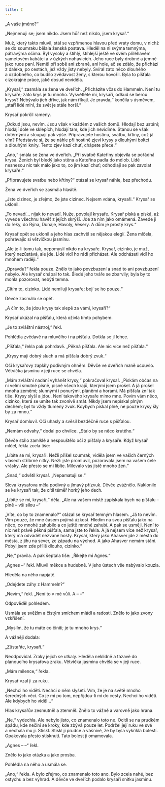 ```yaml
---
title: I
---
```


„A vaše jméno?“

„Nejmenuji se; jsem nikdo. Jsem hůř než nikdo, jsem krysař.“

Muž, který takto mluvil, stál se vzpřímenou hlavou před vraty domu, v nichž se do soumraku bělala ženská postava. Hleděl na ni svýma temnýma, pátravýma očima. Byl vysoký a štíhlý, štíhlejší ještě ve svém přiléhavém sametovém kabátci a v úzkých nohavicích. Jeho ruce byly drobné a jemné jako ruce paní. Neměl při sobě ani zbraně, ani hole, ač se zdálo, že přichází z daleka, po cestách, jež vždy jisty nebyly. Svíral zato něco dlouhého a ozdobného, co budilo zvědavost ženy, s kterou hovořil. Byla to píšťala cizokrajné práce, jaké dosud neviděla.

„Krysař,“ zasmála se žena ve dveřích. „Přicházíte včas do Ham­meln. Není tu krysaře; zato krys je tu mnoho. Vysvětlete mi, krysaři, odkud se berou krysy? Nebývalo jich dříve, jak nám říkají. Je pravda,“ končila s úsměvem, „staří lidé míní, že svět je stále horší.“

Krysař pokrčil rameny.

„Odkud jsou, nevím. Jsou však v každém z vašich domů. Hlodají bez ustání; hlodají dole ve sklepích, hlodají tam, kde jich nevidíme. Stanou se však dotěrnými a stoupají pak výše. Připravujete hostinu, svatbu, křtiny, což já vím? Představte si, že se náhle při hostině zjeví krysy s dlouhými boltci a dlouhými kníry. Tento zjev kazí chuť, chápete přece.“

„Ano,“ smála se žena ve dveřích. „Při svatbě Kateřiny objevila se pořádná krysa. Ženich byl bledý jako stěna a Kateřina padla do mdlob. Lidé nesnesou nic tak málo jako to, co jim kazí chuť; odhodlají se pak zavolat krysaře.“

„Připravujete svatbu nebo křtiny?“ otázal se krysař náhle, bez přechodu.

Žena ve dveřích se zasmála hlasitě.

„Jste cizinec, je zřejmo, že jste cizinec. Nejsem vdána, krysaři.“ Krysař se uklonil.

„To nevadí… nijak to nevadí. Nuže, povolají krysaře. Krysař píská a píská, až vyvede všechnu havěť z jejích skrýší. Jde za ním jako omámená. Zavede ji do řeky, do Rýna, Dunaje, Havoly, Vesery. A dům je prostý krys.“

Krysař opět se uklonil a jeho hlas zachvěl se nějakou elegií. Žena mlčela, pohrávajíc si větvičkou jasmínu.

„Ale je-li tomu tak, nepomyslí nikdo na krysaře. Krysař, cizinko, je muž, který nezůstává, ale jde. Lidé vidí ho rádi přicházet. Ale odcházeti vidí ho mnohem raději.“

„Opravdu?“ řekla pouze. Znělo to jako povzbuzení a snad to ani povzbuzení nebylo. Ale krysař chápal to tak. Bledé jeho tváře se zbarvily; byla by to mohla pozorovat, nebýti temna.

„Cítím to, cizinko. Lidé nemilují krysaře; bojí se ho pouze.“

Děvče zasmálo se opět.

„A čím to, že jdou krysy tak slepě za vámi, krysaři?“

Krysař ukázal na píšťalu, která oživla tímto pohybem.

„Je to zvláštní nástroj,“ řekl.

Pohlédla zvědavě na mluvčího i na píšťalu. Dotkla se jí lehce.

„Píšťala,“ řekla pak pohrdavě. „Pěkná píšťala. Ale nic více než píšťala.“

„Krysy mají dobrý sluch a má píšťala dobrý zvuk.“

Oči krysařovy zaplály podivným ohněm. Děvče ve dveřích maně ucouvlo. Větvička jasmínu v její ruce se chvěla.

„Mám zvláštní nadání vyhánět krysy,“ pokračoval krysař. „Pískám občas na ni velmi smutné písně, písně všech krajů, kterými jsem prošel. A já prošel mnoha zeměmi; slunnými i ponurými, pláněmi a horami. Má píšťala zní tak tiše. Krysy slyší a jdou. Není takového krysaře mimo mne. Povím vám něco, cizinko, která se umíte tak zvonivě smát. Nikdy jsem nepískal plným dechem; byl to vždy tlumený zvuk. Kdybych pískal plně, ne pouze krysy šly by za mnou.“

Krysař domluvil. Oči uhasly a svěsil bezděčně ruce s píšťalou.

„Nemám odvahy,“ dodal po chvilce. „Stalo by se něco krutého.“

Děvče stálo zamlklé a nespouštělo očí z píšťaly a krysaře. Když krysař mlčel, řekla zcela tiše:

„Líbíte se mi, krysaři. Nežli přišel soumrak, viděla jsem ve vašich černých vlasech stříbrné nitky. Nežli jste promluvil, pozorovala jsem na vašem čele vrásky. Ale přesto se mi líbíte. Milovalo vás jistě mnoho žen.“

„Snad,“ odvětil krysař. „Nepamatuji se.“

Slova krysařova měla podivný a jímavý přízvuk. Děvče zvážnělo. Naklonilo se ke krysaři tak, že cítil téměř horký jeho dech.

„Líbíte se mi, krysaři,“ děla. „Ale na vašem místě zapískala bych na píšťalu – plně – vší silou –“

„Víte, co by to znamenalo?“ otázal se krysař temným hlasem. „Já to nevím. Vím pouze, že mne časem pojímá úzkost. Hledím na svou píšťalu jako na něco, co mnohé zahubilo a co ještě mnohé zahubí. A pak se usměji. Není to nic než právě pěkná píšťala, sama jste to řekla. A já nejsem více než krysař, který má odvádět nezvané hosty. Krysař, který jako Ahasver jde z města do města, z jihu na sever, ze západu na východ. A jako Ahasver nemám stání. Pobyl jsem zde příliš dlouho, cizinko.“

„Ne,“ pravila. A pak šeptala tiše: „Říkejte mi Agnes.“

„Agnes –“ řekl. Mluvil měkce a hudebně. V jeho ústech vše nabývalo kouzla.

Hleděla na něho napjatě.

„Odejdete záhy z Hammeln?“

„Nevím,“ řekl. „Není to v mé vůli. A – –“

Odpověděl pohledem.

Usmála se svěžím a čistým smíchem mládí a radosti. Znělo to jako zvony vzkříšení.

„Myslím, že tu máte co činiti; je tu mnoho krys.“

A vážněji dodala:

„Zůstaňte, krysaři.“

Neodpovídal. Zraky jejich se utkaly. Hleděla neklidně a tázavě do planoucího krysařova zraku. Větvička jasmínu chvěla se v její ruce.

„Mám milence,“ řekla.

Krysař vzal ji za ruku.

„Nechci ho viděti. Nechci o něm slyšeti. Vím, že je na světě mnoho šeredných věcí. Co je mi po tom, nepřijdou-li mi do cesty. Nechci ho viděti. Ale kdybych ho viděl…“

Hlas krysařův zesmutněl a ztemněl. Znělo to vážně a varovně jako hrana.

„Ne,“ vydechla. Ale nebylo jisto, co znamenalo toto ne. Ocitli se na prudkém spádu, kde nečiní se kroky, kde zbývá pouze let. Podržel její ruku ve své a nechala mu ji. Stiskl. Stiskl ji prudce a vášnivě, že by byla vykřikla bolestí. Opakovala přesto stisknutí. Tato bolest ji omamovala.

„Agnes – –“ řekl.

Znělo to jako otázka a jako prosba.

Pohlédla na něho a usmála se.

„Ano,“ řekla. A bylo zřejmo, co znamenalo toto ano. Bylo zcela nahé, bez ostychu a bez výhrad. A děvče ve dveřích podalo krysaři snítku jasmínu.
